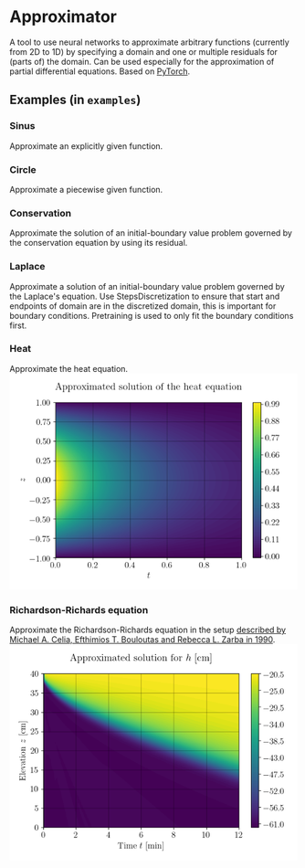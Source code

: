 # Approximator

A tool to use neural networks to approximate arbitrary functions (currently from 2D to 1D) by specifying a domain and one or multiple residuals for (parts of) the domain.
Can be used especially for the approximation of partial differential equations.
Based on [PyTorch](https://github.com/pytorch/pytorch).

## Examples (in `examples`)
### Sinus
Approximate an explicitly given function.

### Circle
Approximate a piecewise given function.

### Conservation
Approximate the solution of an initial-boundary value problem governed by the conservation equation by using its residual.

### Laplace
Approximate a solution of an initial-boundary value problem governed by the Laplace's equation.
Use StepsDiscretization to ensure that start and endpoints of domain are in the discretized domain, this is important for boundary conditions.
Pretraining is used to only fit the boundary conditions first.

[comment]: <> (LaTeX-Test: <img src="https://render.githubusercontent.com/render/math?math=e^{i \pi} = -1">)

### Heat
Approximate the heat equation.
![Heat equation approximation](examples/heat/results-thesis/example-run/figs/plt_Approximated_solution_of_the_heat_equation.png)

### Richardson-Richards equation
Approximate the Richardson-Richards equation in the setup [described by Michael A. Celia, Efthimios T. Bouloutas and Rebecca L. Zarba in 1990](https://doi.org/10.1029/WR026i007p01483).
![RRE approximation](examples/richards/results-thesis/example-run/figs/2021-03-19-21-23-53-510723/plt_Approximated_solution_for_h_cm.png)